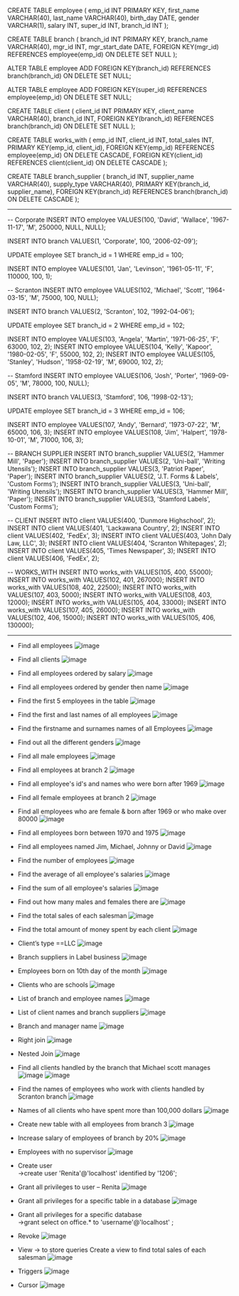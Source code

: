 CREATE TABLE employee (
  emp_id INT PRIMARY KEY,
  first_name VARCHAR(40),
  last_name VARCHAR(40),
  birth_day DATE,
  gender VARCHAR(1),
  salary INT,
  super_id INT,
  branch_id INT
);

CREATE TABLE branch (
  branch_id INT PRIMARY KEY,
  branch_name VARCHAR(40),
  mgr_id INT,
  mgr_start_date DATE,
  FOREIGN KEY(mgr_id) REFERENCES employee(emp_id) ON DELETE SET NULL
);

ALTER TABLE employee
ADD FOREIGN KEY(branch_id)
REFERENCES branch(branch_id)
ON DELETE SET NULL;

ALTER TABLE employee
ADD FOREIGN KEY(super_id)
REFERENCES employee(emp_id)
ON DELETE SET NULL;

CREATE TABLE client (
  client_id INT PRIMARY KEY,
  client_name VARCHAR(40),
  branch_id INT,
  FOREIGN KEY(branch_id) REFERENCES branch(branch_id) ON DELETE SET NULL
);

CREATE TABLE works_with (
  emp_id INT,
  client_id INT,
  total_sales INT,
  PRIMARY KEY(emp_id, client_id),
  FOREIGN KEY(emp_id) REFERENCES employee(emp_id) ON DELETE CASCADE,
  FOREIGN KEY(client_id) REFERENCES client(client_id) ON DELETE CASCADE
);

CREATE TABLE branch_supplier (
  branch_id INT,
  supplier_name VARCHAR(40),
  supply_type VARCHAR(40),
  PRIMARY KEY(branch_id, supplier_name),
  FOREIGN KEY(branch_id) REFERENCES branch(branch_id) ON DELETE CASCADE
);


--------------------------------------------------------------------------

-- Corporate
INSERT INTO employee VALUES(100, 'David', 'Wallace', '1967-11-17', 'M', 250000, NULL, NULL);

INSERT INTO branch VALUES(1, 'Corporate', 100, '2006-02-09');

UPDATE employee
SET branch_id = 1
WHERE emp_id = 100;

INSERT INTO employee VALUES(101, 'Jan', 'Levinson', '1961-05-11', 'F', 110000, 100, 1);

-- Scranton
INSERT INTO employee VALUES(102, 'Michael', 'Scott', '1964-03-15', 'M', 75000, 100, NULL);

INSERT INTO branch VALUES(2, 'Scranton', 102, '1992-04-06');

UPDATE employee
SET branch_id = 2
WHERE emp_id = 102;

INSERT INTO employee VALUES(103, 'Angela', 'Martin', '1971-06-25', 'F', 63000, 102, 2);
INSERT INTO employee VALUES(104, 'Kelly', 'Kapoor', '1980-02-05', 'F', 55000, 102, 2);
INSERT INTO employee VALUES(105, 'Stanley', 'Hudson', '1958-02-19', 'M', 69000, 102, 2);

-- Stamford
INSERT INTO employee VALUES(106, 'Josh', 'Porter', '1969-09-05', 'M', 78000, 100, NULL);

INSERT INTO branch VALUES(3, 'Stamford', 106, '1998-02-13');

UPDATE employee
SET branch_id = 3
WHERE emp_id = 106;

INSERT INTO employee VALUES(107, 'Andy', 'Bernard', '1973-07-22', 'M', 65000, 106, 3);
INSERT INTO employee VALUES(108, 'Jim', 'Halpert', '1978-10-01', 'M', 71000, 106, 3);


-- BRANCH SUPPLIER
INSERT INTO branch_supplier VALUES(2, 'Hammer Mill', 'Paper');
INSERT INTO branch_supplier VALUES(2, 'Uni-ball', 'Writing Utensils');
INSERT INTO branch_supplier VALUES(3, 'Patriot Paper', 'Paper');
INSERT INTO branch_supplier VALUES(2, 'J.T. Forms & Labels', 'Custom Forms');
INSERT INTO branch_supplier VALUES(3, 'Uni-ball', 'Writing Utensils');
INSERT INTO branch_supplier VALUES(3, 'Hammer Mill', 'Paper');
INSERT INTO branch_supplier VALUES(3, 'Stamford Labels', 'Custom Forms');

-- CLIENT
INSERT INTO client VALUES(400, 'Dunmore Highschool', 2);
INSERT INTO client VALUES(401, 'Lackawana Country', 2);
INSERT INTO client VALUES(402, 'FedEx', 3);
INSERT INTO client VALUES(403, 'John Daly Law, LLC', 3);
INSERT INTO client VALUES(404, 'Scranton Whitepages', 2);
INSERT INTO client VALUES(405, 'Times Newspaper', 3);
INSERT INTO client VALUES(406, 'FedEx', 2);

-- WORKS_WITH
INSERT INTO works_with VALUES(105, 400, 55000);
INSERT INTO works_with VALUES(102, 401, 267000);
INSERT INTO works_with VALUES(108, 402, 22500);
INSERT INTO works_with VALUES(107, 403, 5000);
INSERT INTO works_with VALUES(108, 403, 12000);
INSERT INTO works_with VALUES(105, 404, 33000);
INSERT INTO works_with VALUES(107, 405, 26000);
INSERT INTO works_with VALUES(102, 406, 15000);
INSERT INTO works_with VALUES(105, 406, 130000);

--------------------------------------------------------------------------


- Find all employees
 ![image](https://user-images.githubusercontent.com/66276711/196480829-0469eef4-8d6f-4988-8d59-ed96af282878.png)


- Find all clients
 ![image](https://user-images.githubusercontent.com/66276711/196480882-5b59fa20-5cf9-4294-8b1f-b5785f943e23.png)  
 
- Find all employees ordered by salary
 ![image](https://user-images.githubusercontent.com/66276711/196480943-1770c880-b8d9-491c-b798-9a46392eca8a.png)


- Find all employees ordered by gender then name
 ![image](https://user-images.githubusercontent.com/66276711/196480988-d97fb44c-95b6-4a96-9878-25ac62e6e4fa.png)



- Find the first 5 employees in the table
 ![image](https://user-images.githubusercontent.com/66276711/196481024-c7312f1e-9173-437e-bf32-69c35f354489.png)



- Find the first and last names of all employees
 ![image](https://user-images.githubusercontent.com/66276711/196481077-ab8c130b-8881-4f40-91ee-5fd8bd6c7ef2.png)


- Find the firstname and surnames names of all Employees
 ![image](https://user-images.githubusercontent.com/66276711/196481117-bfea5dc9-b81f-4ad4-bd89-362b0ee4f1dc.png)



- Find out all the different genders
 ![image](https://user-images.githubusercontent.com/66276711/196481188-78638ded-52f3-4297-8bf5-8b3f9096a445.png)



- Find all male employees
 ![image](https://user-images.githubusercontent.com/66276711/196481242-c9b89fb2-7a91-4f0b-87dd-6094b6dd4a67.png)



- Find all employees at branch 2 
![image](https://user-images.githubusercontent.com/66276711/196481210-ead8dcc2-3f95-403a-b6d9-c1d2bca85c88.png)


- Find all employee's id's and names who were born after 1969
 ![image](https://user-images.githubusercontent.com/66276711/196481283-50f7d330-9805-4d45-8e51-5e5f0b04b5a0.png)



- Find all female employees at branch 2
 ![image](https://user-images.githubusercontent.com/66276711/196481325-eb36d5d8-e06a-4f29-8e70-42efa37148fe.png)



- Find all employees who are female & born after 1969 or who make over 80000
![image](https://user-images.githubusercontent.com/66276711/196481363-c3bde705-c0e3-4423-9056-81a1b9bf2f9b.png)
 


- Find all employees born between 1970 and 1975
 ![image](https://user-images.githubusercontent.com/66276711/196481392-abd06e7b-64ae-461d-9f8d-3ac9bc20e344.png)



- Find all employees named Jim, Michael, Johnny or David
 ![image](https://user-images.githubusercontent.com/66276711/196481435-43355f31-534a-4ea1-aea6-7e52b537707e.png)



- Find the number of employees
 ![image](https://user-images.githubusercontent.com/66276711/196481461-d9e2ff53-872b-45ed-a4c1-27b04472271b.png)



- Find the average of all employee's salaries
 ![image](https://user-images.githubusercontent.com/66276711/196481505-548e7566-3711-4527-b715-7a7bac21b534.png)



- Find the sum of all employee's salaries
 ![image](https://user-images.githubusercontent.com/66276711/196481546-4a2b1af5-0397-435e-a1e3-655d87f06a9c.png)



- Find out how many males and females there are
 ![image](https://user-images.githubusercontent.com/66276711/196481593-b361566e-d69b-4fc7-b9be-b77d73ecefe3.png)



- Find the total sales of each salesman
 ![image](https://user-images.githubusercontent.com/66276711/196481640-4851ad70-6e71-4c40-b27c-2d913f1ec851.png)



- Find the total amount of money spent by each client
![image](https://user-images.githubusercontent.com/66276711/196481681-1964017a-4c79-4c04-8040-175966fc570f.png)
 


- Client’s type ==LLC
 ![image](https://user-images.githubusercontent.com/66276711/196481720-398dcebe-a904-4a58-877b-66f57910c107.png)


- Branch suppliers in Label business
 ![image](https://user-images.githubusercontent.com/66276711/196481801-8d950799-c8b1-4ec5-9186-d96909f5b552.png)


-	Employees born on 10th day of the month
 ![image](https://user-images.githubusercontent.com/66276711/196481844-f38b9bff-ce7f-4271-8e61-f75e897b6c59.png)



-	Clients who are schools
![image](https://user-images.githubusercontent.com/66276711/196481894-6e005099-b2ca-486f-91bf-de7c1ef8b07c.png)


- List of branch and employee names
![image](https://user-images.githubusercontent.com/66276711/196482047-e9de8609-dcaa-4a3b-867a-f243a54a31a5.png)


- List of client names and branch suppliers
![image](https://user-images.githubusercontent.com/66276711/196482178-653ebbef-1e70-416d-9aeb-6323befd0095.png)

-	Branch and manager name
 ![image](https://user-images.githubusercontent.com/66276711/196483127-f671441e-6ff9-425f-9756-2697ba9645a6.png)


- Right join 
![image](https://user-images.githubusercontent.com/66276711/196483159-0efb061a-b578-459f-b53c-d46da030d190.png)


-	Nested Join
![image](https://user-images.githubusercontent.com/66276711/196483181-3d735b72-3682-4ed9-a465-a382e80c1047.png)


- Find all clients handled by the branch that Michael scott manages
![image](https://user-images.githubusercontent.com/66276711/196483233-6c4c7667-7c48-4f2e-af1f-c5043b3eb461.png)
![image](https://user-images.githubusercontent.com/66276711/196483435-cd8b9320-844e-4897-9c14-37ffd2947510.png)


-	Find the names of employees who work with clients handled by Scranton branch
![image](https://user-images.githubusercontent.com/66276711/196483468-1da4a1c3-919f-432c-a9b4-14c86365aaf9.png)


-	Names of all clients who have spent more than 100,000 dollars
 ![image](https://user-images.githubusercontent.com/66276711/196483530-92e9e1d0-863c-46d5-8acc-c6a3c4614598.png)


-	Create new table with all employees from branch 3
![image](https://user-images.githubusercontent.com/66276711/196483571-5666ef57-adb7-4aa0-adb2-68feff04306f.png)



- Increase salary of employees of branch by 20%
![image](https://user-images.githubusercontent.com/66276711/196483596-92e7693a-5a73-43d3-a71a-58001102e126.png)


- Employees with no supervisor
![image](https://user-images.githubusercontent.com/66276711/196483633-b264b935-c0f1-4a7b-b488-dea2291f5c48.png)


- Create user   
    ->create user 'Renita'@'localhost' identified by '1206';

- Grant all privileges to user – Renita
 ![image](https://user-images.githubusercontent.com/66276711/196483669-947ba9bb-a1fd-4b61-a60b-aaa3409e8b21.png)


- Grant all privileges for a specific table in a database
![image](https://user-images.githubusercontent.com/66276711/196483702-9f80bf22-6588-49e8-893b-56ca84780109.png)


- Grant all privileges for a specific database  
    ->grant select on office.* to 'username'@'localhost' ;


- Revoke
![image](https://user-images.githubusercontent.com/66276711/196483791-76d78126-84ed-4410-bae5-1e9c14c316ea.png)


- View -> to store queries
    Create a view to find total sales of each salesman
 ![image](https://user-images.githubusercontent.com/66276711/196483833-636fef29-1d70-402d-9629-dac4344d3f49.png)


- Triggers
![image](https://user-images.githubusercontent.com/66276711/196483882-18bfc5c7-46c2-493d-b109-a8d387b177b6.png)


- Cursor
 ![image](https://user-images.githubusercontent.com/66276711/196483899-ccc1db1d-8abd-4c0e-8a40-a1558afbb14a.png)




 




